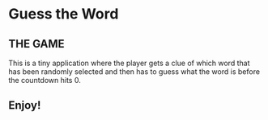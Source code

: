 Guess the Word
===========
THE GAME
-----------------

This is a tiny application where the player gets a clue of which word that has been randomly selected and then has to guess what the word is before the countdown hits 0.

Enjoy!
-------